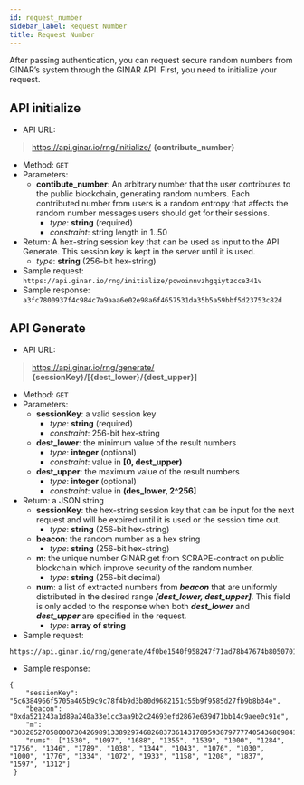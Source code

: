 ```yaml
---
id: request_number
sidebar_label: Request Number
title: Request Number
---
```


After passing authentication, you can request secure random numbers from GINAR’s system through the GINAR API. First, you need to initialize your request.
## API initialize
* API URL: 
> https://api.ginar.io/rng/initialize/ **{contribute_number}**
* Method: ``GET``
* Parameters:
	* **contibute_number**:  An arbitrary number that the user contributes to the public blockchain, generating random numbers. Each contributed number from users is a random entropy that affects the random number messages users should get for their sessions.
		* _type_: **string** (required)
		* _constraint_: string length in 1..50
* Return: A hex-string session key that can be used as input to the API Generate. This session key is kept in the server until it is used.
	* _type_: **string** (256-bit hex-string)
* Sample request: ```https://api.ginar.io/rng/initialize/pqwoinnvzhgqiytzcce341v```
* Sample response:
```a3fc7800937f4c984c7a9aaa6e02e98a6f4657531da35b5a59bbf5d23753c82d```
## API Generate
* API URL:
> https://api.ginar.io/rng/generate/ **{sessionKey}/[{dest_lower}/{dest_upper}]**
* Method: ``GET``
* Parameters:
	* **sessionKey**: a valid session key
		* _type_: **string** (required)
		* _constraint_: 256-bit hex-string
	* **dest_lower**:  the minimum value of the result numbers
		* _type_: **integer** (optional)
		* _constraint_: value in **[0, dest_upper)**
	* **dest_upper**: the maximum value of the result numbers
		* _type_: **integer** (optional)
		* _constraint_: value in **(des_lower, 2^256]**
* Return:  a JSON string
	* **sessionKey**: the hex-string session key that can be input for the next request and will be expired until it is used or the session time out.
		* _type_: **string** (256-bit hex-string)
	* **beacon**: the random number as a hex string
		* _type_: **string** (256-bit hex-string)
	* **m**: the unique number GINAR get from SCRAPE-contract on public blockchain which improve security of the random number.
		* _type_: **string** (256-bit decimal)
	* **num**: a list of extracted numbers from **_beacon_** that are uniformly distributed in the desired range **_[dest_lower, dest_upper]_**. This field is only added to the response when both **_dest_lower_** and **_dest_upper_** are specified in the request.
		* _type_: **array of string**
* Sample request: 
``` 
https://api.ginar.io/rng/generate/4f0be1540f958247f71ad78b47674b80507017d6ba137fdd68e813bc080f3a68/1000/2000
```
* Sample response:
```
{
 	"sessionKey": "5c6384966f5705a465b9c9c78f4b9d3b80d9682151c55b9f9585d27fb9b8b34e",
 	"beacon": "0xda521243a1d89a240a33e1cc3aa9b2c24693efd2867e639d71bb14c9aee0c91e",
 	"m": "3032852705800073042698913389297468268373614317895938797777405436809841493858",
 	"nums": ["1530", "1097", "1688", "1355", "1539", "1000", "1284", "1756", "1346", "1789", "1038", "1344", "1043", "1076", "1030", "1000", "1776", "1334", "1072", "1933", "1158", "1208", "1837", "1597", "1312"]
 }
 ```
